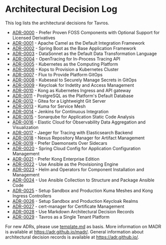# Architectural Decision Log

This log lists the architectural decisions for Tavros.

<!-- adrlog -- Regenerate the content by using "adr-log -i". You can install it via "npm install -g adr-log" -->

- [ADR-0000](0000-prefer-proven-foss-components-with-optional-support-for-licensed-derivatives.md) - Prefer Proven FOSS Components with Optional Support for Licensed Derivatives
- [ADR-0001](0001-apache-camel-as-the-default-integration-framework.md) - Apache Camel as the Default Integration Framework
- [ADR-0002](0002-spring-boot-as-the-base-application-framework.md) - Spring Boot as the Base Application Framework
- [ADR-0003](0003-datasonnet-as-the-default-data-transformation-language.md) - DataSonnet as the Default Data Transformation Language
- [ADR-0004](0004-opentracing-for-in-process-tracing-api.md) - OpenTracing for In-Process Tracing API
- [ADR-0005](0005-kubernetes-as-the-computing-platform.md) - Kubernetes as the Computing Platform
- [ADR-0006](0006-kops-to-provision-a-kubernetes-cluster.md) - Kops to Provision a Kubernetes Cluster
- [ADR-0007](0007-flux-to-provide-platform-gitops.md) - Flux to Provide Platform GitOps
- [ADR-0008](0008-kubeseal-to-securely-manage-secrets-in-gitops.md) - Kubeseal to Securely Manage Secrets in GitOps
- [ADR-0009](0009-keycloak-for-indetity-and-access-management.md) - Keycloak for Indetity and Access Management
- [ADR-0010](0010-kong-as-kubernetes-ingress-and-api-gateway.md) - Kong as Kubernetes Ingress and API gateway
- [ADR-0011](0011-postgresql-as-the-platform's-default-database.md) - PostgreSQL as the Platform's Default Database
- [ADR-0012](0012-gitea-for-a-lightweight-git-server.md) - Gitea for a Lightweight Git Server
- [ADR-0013](0013-kuma-for-service-mesh.md) - Kuma for Service Mesh
- [ADR-0014](0014-jenkins-for-continuous-integration.md) - Jenkins for Continuous Integration
- [ADR-0015](0015-sonarqube-for-application-static-code-analysis.md) - Sonarqube for Application Static Code Analysis
- [ADR-0016](0016-elastic-cloud-for-observability-data-aggregation-and-visualization.md) - Elastic Cloud for Observability Data Aggregation and Visualization
- [ADR-0017](0017-jaeger-for-tracing-with-elasticsearch-backend.md) - Jaeger for Tracing with Elasticsearch Backend
- [ADR-0018](0018-nexus-repository-manager-for-artifact-management.md) - Nexus Repository Manager for Artifact Management
- [ADR-0019](0019-prefer-daemonsets-over-sidecars.md) - Prefer Daemonsets Over Sidecars
- [ADR-0020](0020-spring-cloud-config-for-application-configuration-management.md) - Spring Cloud Config for Application Configuration Management
- [ADR-0021](0021-prefer-kong-enterprise-edition.md) - Prefer Kong Enterprise Edition
- [ADR-0022](0022-use-ansible-as-the-provisioning-engine.md) - Use Ansible as the Provisioning Engine
- [ADR-0023](0023-helm-and-operators-for-component-installation-and-management.md) - Helm and Operators for Component Installation and Management
- [ADR-0024](0024-use-ansible-collection-to-structure-and-package-ansible-code.md) - Use Ansible Collection to Structure and Package Ansible Code
- [ADR-0025](0025-setup-sandbox-and-production-kuma-meshes-and-kong-ingress-controllers.md) - Setup Sandbox and Production Kuma Meshes and Kong Ingress Controllers
- [ADR-0026](0026-setup-sandbox-and-production-keycloak-realms.md) - Setup Sandbox and Production Keycloak Realms
- [ADR-0027](0027-cert-manager-for-certificate-management.md) - cert-manager for Certificate Management
- [ADR-0028](0028-use-markdown-architectural-decision-records.md) - Use Markdown Architectural Decision Records
- [ADR-0029](0029-tavros-as-a-single-tenant-platform.md) - Tavros as a Single Tenant Platform

<!-- adrlogstop -->

For new ADRs, please use [template.md](template.md) as basis.
More information on MADR is available at <https://adr.github.io/madr/>.
General information about architectural decision records is available at <https://adr.github.io/>.
